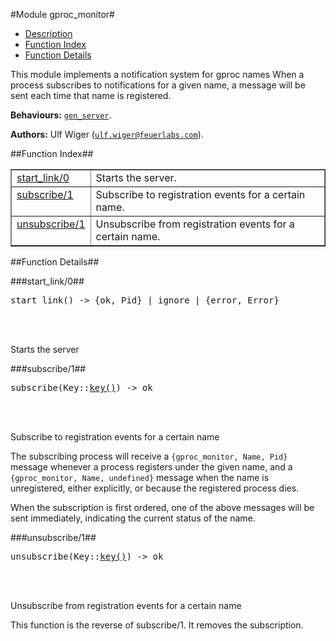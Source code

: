 

#Module gproc_monitor#
* [Description](#description)
* [Function Index](#index)
* [Function Details](#functions)



This module implements a notification system for gproc names
When a process subscribes to notifications for a given name, a message
will be sent each time that name is registered.

__Behaviours:__ [`gen_server`](gen_server.md).

__Authors:__ Ulf Wiger ([`ulf.wiger@feuerlabs.com`](mailto:ulf.wiger@feuerlabs.com)).<a name="index"></a>

##Function Index##


<table width="100%" border="1" cellspacing="0" cellpadding="2" summary="function index"><tr><td valign="top"><a href="#start_link-0">start_link/0</a></td><td>
Starts the server.</td></tr><tr><td valign="top"><a href="#subscribe-1">subscribe/1</a></td><td>
Subscribe to registration events for a certain name.</td></tr><tr><td valign="top"><a href="#unsubscribe-1">unsubscribe/1</a></td><td>
Unsubscribe from registration events for a certain name.</td></tr></table>


<a name="functions"></a>

##Function Details##

<a name="start_link-0"></a>

###start_link/0##


<pre>start_link() -&gt; {ok, Pid} | ignore | {error, Error}</pre>
<br></br>



Starts the server
<a name="subscribe-1"></a>

###subscribe/1##


<pre>subscribe(Key::<a href="#type-key">key()</a>) -> ok</pre>
<br></br>





Subscribe to registration events for a certain name



The subscribing process will receive a `{gproc_monitor, Name, Pid}` message
whenever a process registers under the given name, and a
`{gproc_monitor, Name, undefined}` message when the name is unregistered,
either explicitly, or because the registered process dies.

When the subscription is first ordered, one of the above messages will be
sent immediately, indicating the current status of the name.<a name="unsubscribe-1"></a>

###unsubscribe/1##


<pre>unsubscribe(Key::<a href="#type-key">key()</a>) -> ok</pre>
<br></br>





Unsubscribe from registration events for a certain name

This function is the reverse of subscribe/1. It removes the subscription.
